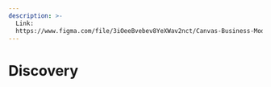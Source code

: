 ```yaml
---
description: >-
  Link:
  https://www.figma.com/file/3iOeeBvebev8YeXWav2nct/Canvas-Business-Model?type=whiteboard&node-id=436%3A1236&t=WIEnKifnsSZFxfpQ-1
---
```


# Discovery

<figure><img src=".gitbook/assets/Canvas Business Model (26).png" alt=""><figcaption></figcaption></figure>
